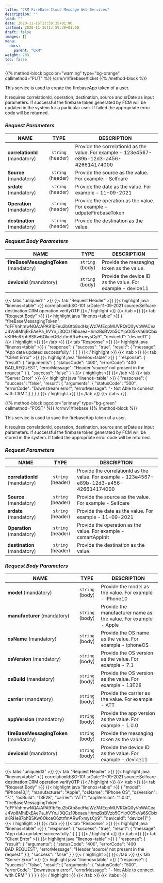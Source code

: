 ```yaml
---
title: "CRM FireBase Cloud Message Web Services"
description: ""
lead: ""
date: 2020-11-16T13:59:39+01:00
lastmod: 2020-11-16T13:59:39+01:00
draft: false
images: []
menu:
  docs:
    parent: "CRM"
weight: 203
toc: false
---
```


{{% method-block bgcolor="warning" type="bg-orange" callmethod="PUT" %}}
  /crm/v1/firebase/ticket
{{% /method-block %}}

This service is used to create the firebaseApp token of a user.

It requires correlationId, operation, destination, source and srDate as input parameters. If successful the firebase token generated by FCM will be updated in the system for a particular user. If failed the appropriate error code will be returned.

<section>

### *Request Parameters*
| NAME        | TYPE           | DESCRIPTION  |
| ------------- |:-------------:| ----- |
| **correlationId** (mandatory)    | ``string`` (header)      |   Provide the correlationId as the value. For example - 123e4567-e89b-12d3-a456-426614174000 |
| **Source** (mandatory) | ``string`` (header)      |    Provide the source as the value. For example - Selfcare |
| **srdate** (mandatory) | ``string`` (header)      |    Provide the date as the value. For example - 11-09-2021 |
| **Operation** (mandatory) | ``string`` (header)      |    Provide the operation as the value. For example - udpateFirebaseToken |
| **destination** (mandatory) | ``string`` (header)      |    Provide the destination as the value. |

### *Request Body Parameters*
| NAME        | TYPE           | DESCRIPTION  |
| ------------- |:-------------:| ----- |
| **fireBaseMessagingToken** (mandatory) | ``string`` (body)      |    Provide the messaging token as the value. |
| **deviceId** (mandatory) | ``string`` (body)      |    Provide the device ID as the value. For example - device11 |

{{< tabs "uniqueid1" >}}
{{< tab "Request Header" >}}
{{< highlight java "linenos=table" >}}
correlationId:SO-101
srDate:11-09-2021
source:Selfcare
destination:CRM
operation:verifyOTP
{{< / highlight >}}
{{< /tab >}}
{{< tab "Request Body" >}}
{{< highlight java "linenos=table" >}}
{
    "fireBaseMessagingToken": "dFFVnhmwNQA:APA91bFeu2bGtb8odHajWz7AfEcpMUVRQrQ0yVoWACeaJ4Vp8MhjEkEAePa_hVYn_i3QCz19boaeaHhmzBsBVzb5CYlpO05kVa6SCbixsKRHe87phBSKw6OkceO6ztrfmARwFxmysCy9",
    "deviceId": "device11"
}
{{< / highlight >}}
{{< /tab >}}
{{< tab "Response" >}}
{{< highlight java "linenos=table" >}}
{
  "response": {
    "success": "true",
    "result": {
      "message": "App data updated successfully."
    }
  }
}
{{< / highlight >}}
{{< /tab >}}
{{< tab "Client Error" >}}
{{< highlight java "linenos=table" >}}
{
  "response": {
    "result": {
      "arguments": {
        "statusCode": "400",
        "errorCode": "400 BAD_REQUEST",
        "errorMessage": "Header 'source' not present in the request."
      }
    },
    "success": "false"
  }
}
{{< / highlight >}}
{{< /tab >}}
{{< tab "Server Error" >}}
{{< highlight java "linenos=table" >}}
{
  "response": {
    "success": "false",
    "result": {
      "arguments": {
        "statusCode": "500",
        "errorCode": "Downstream error",
        "errorMessage": "- Not Able to connect with CRM."
      }
    }
  }
}
{{< / highlight >}}
{{< /tab >}}
{{< /tabs >}}
</section>

{{% method-block bgcolor="primary" type="bg-green" callmethod="POST" %}}
  /crm/v1/firebase
{{% /method-block %}}

This service is used to save the firebaseApp token of a user.

It requires correlationId, operation, destination, source and srDate as input parameters. If successful the firebase token generated by FCM will be stored in the system. If failed the appropriate error code will be returned.

<section>

### *Request Parameters*
| NAME        | TYPE           | DESCRIPTION  |
| ------------- |:-------------:| ----- |
| **correlationId** (mandatory)    | ``string`` (header)      |   Provide the correlationId as the value. For example - 123e4567-e89b-12d3-a456-426614174000 |
| **Source** (mandatory) | ``string`` (header)      |    Provide the source as the value. For example - Selfcare |
| **srdate** (mandatory) | ``string`` (header)      |    Provide the date as the value. For example - 11-09-2021 |
| **Operation** (mandatory) | ``string`` (header)      |    Provide the operation as the value. For example - csmartAppInit |
| **destination** (mandatory) | ``string`` (header)      |    Provide the destination as the value. |

### *Request Body Parameters*
| NAME        | TYPE           | DESCRIPTION  |
| ------------- |:-------------:| ----- |
| **model** (mandatory)    | ``string`` (body)      |   Provide the model as the value. For example - iPhone10 |
| **manufacturer** (mandatory) | ``string`` (body)      |    Provide the manufacturer name as the value. For example - Apple |
| **osName** (mandatory) | ``string`` (body)      |    Provide the OS name as the value. For example - iphoneOS |
| **osVersion** (mandatory) | ``string`` (body)      |    Provide the OS version as the value. For example - 7.1 |
| **osBuild** (mandatory) | ``string`` (body)      |    Provide the OS version as the value. For example - 13E28 |
| **carrier** (mandatory) | ``string`` (body)      |    Provide the carrier as the value. For example - ATT |
| **appVersion** (mandatory) | ``string`` (body)      |    Provide the app version as the value. For example - 1.0.0 |
| **fireBaseMessagingToken** (mandatory) | ``string`` (body)      |    Provide the messaging token as the value.  |
| **deviceId** (mandatory) | ``string`` (body)      |    Provide the device ID as the value. For example - device11 |
{{< tabs "uniqueid3" >}}
{{< tab "Request Header" >}}
{{< highlight java "linenos=table" >}}
correlationId:SO-101
srDate:11-09-2021
source:Selfcare
destination:CRM
operation:verifyOTP
{{< / highlight >}}
{{< /tab >}}
{{< tab "Request Body" >}}
{{< highlight java "linenos=table" >}}
{
"model": "iPhone10,1",
"manufacturer": "Apple",
"osName": "iPhone OS",
"osVersion": "7.1",
"osBuild": "13E28",
"carrier": "ATT",
"appVersion": "1.0.0",
"fireBaseMessagingToken": "dFFVnhmwNQA:APA91bFeu2bGtb8odHajWz7AfEcpMUVRQrQ0yVoWACeaJ4Vp8MhjEkEAePa_hVYn_i3QCz19boaeaHhmzBsBVzb5CYlpO05kVa6SCbixsKRHe87phBSKw6OkceO6ztrfmARwFxmysCy9",
"deviceId": "device11"
}
{{< / highlight >}}
{{< /tab >}}
{{< tab "Response" >}}
{{< highlight java "linenos=table" >}}
{
  "response": {
    "success": "true",
    "result": {
      "message": "App data updated successfully."
    }
  }
}
{{< / highlight >}}
{{< /tab >}}
{{< tab "Client Error" >}}
{{< highlight java "linenos=table" >}}
{
  "response": {
    "result": {
      "arguments": {
        "statusCode": "400",
        "errorCode": "400 BAD_REQUEST",
        "errorMessage": "Header 'source' not present in the request."
      }
    },
    "success": "false"
  }
}
{{< / highlight >}}
{{< /tab >}}
{{< tab "Server Error" >}}
{{< highlight java "linenos=table" >}}
{
  "response": {
    "success": "false",
    "result": {
      "arguments": {
        "statusCode": "500",
        "errorCode": "Downstream error",
        "errorMessage": "- Not Able to connect with CRM."
      }
    }
  }
}
{{< / highlight >}}
{{< /tab >}}
{{< /tabs >}}

</section>
